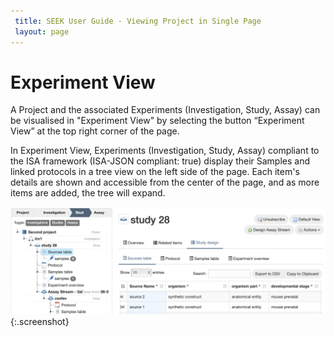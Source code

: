 ```yaml
---
 title: SEEK User Guide - Viewing Project in Single Page
 layout: page
---
```


# Experiment View

A Project and the associated Experiments (Investigation, Study, Assay) can be visualised in "Experiment View" by selecting the button “Experiment View” at the top right corner of the page.

In Experiment View, Experiments (Investigation, Study, Assay) compliant to the ISA framework (ISA-JSON compliant: true) display their Samples and linked protocols in a tree view on the left side of the page. Each item's details are shown and accessible from the center of the page, and as more items are added, the tree will expand.

![experiment view](/images/user-guide/experiment_view_01.png){:.screenshot}


